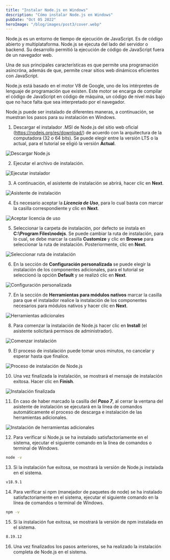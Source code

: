 ```yaml
---
title: "Instalar Node.js en Windows"
description: "Cómo instalar Node.js en Windows"
pubDate: "Oct 05 2022"
heroImage: "/blog/images/post3/cover.webp"
---
```


Node.js es un entorno de tiempo de ejecución de JavaScript. Es de código abierto y multiplataforma. Node.js se ejecuta del lado del servidor o backend. Su desarrollo permitió la ejecución de código de JavaScript fuera de un navegador web. 

Una de sus principales características es que permite una programación asincróna, además de que, permite crear sitios web dinámicos eficientes con JavaScript. 

Node.js está basado en el motor V8 de Google, uno de los intérpretes de lenguaje de programación que existen. Este motor se encarga de compilar el código de JavaScript en código de máquina, un código de nivel más bajo que no hace falta que sea interpretado por el navegador.

Node.js puede ser instalado de diferentes maneras, a continuación, se muestran los pasos para su instalación en Windows. 

1. Descargar el instalador .MSI de Node.js del sitio web oficial (https://nodejs.org/es/download/) de acuerdo con la arquitectura de la computadora (32 o 64 bits). Se puede elegir entre la versión LTS o la actual, para el tutorial se eligió la versión **Actual**.

![Descargar Node.js](/blog/images/post3/download.webp)

2. Ejecutar el archivo de instalación. 

![Ejecutar instalador](/blog/images/post3/installer.webp)

3. A continuación, el asistente de instalación se abrirá, hacer clic en **Next**.

![Asistente de instalación](/blog/images/post3/install.webp)

4. Es necesario aceptar la ***Licencia de Uso***, para lo cual basta con marcar la casilla correspondiente y clic en **Next**.

![Aceptar licencia de uso](/blog/images/post3/license.webp)

5. Seleccionar la carpeta de instalación, por defecto se instala en **C:\Program Files\nodejs**. Se puede cambiar la ruta de instalación, para lo cual, se debe marcar la casilla **Customize** y clic en **Browse** para seleccionar la ruta de instalación. Posteriormente, clic en **Next**.
   
![Seleccionar ruta de instalación](/blog/images/post3/path.webp)

6. En la sección de **Configuración personalizada** se puede elegir la instalación de los componentes adicionales, para el tutorial se seleccionó la opción **Default** y se realizó clic en **Next**.

![Configuración personalizada](/blog/images/post3/custom.webp)
   
7. En la sección de **Herramientas para módulos nativos** marcar la casilla para que el instalador realice la instalación de los componentes necesarios para módulos nativos y hacer clic en **Next**.
 
![Herramientas adicionales](/blog/images/post3/tools.webp)

8. Para comenzar la instalación de Node.js hacer clic en **Install** (el asistente solicitará permisos de administrador).

![Comenzar instalación](/blog/images/post3/begin-install.webp)

9. El proceso de instalación puede tomar unos minutos, no cancelar y esperar hasta que finalice. 

![Proceso de instalación de Node.js](/blog/images/post3/process-install.webp)

10.  Una vez finalizada la instalación, se mostrará el mensaje de instalación exitosa. Hacer clic en **Finish**.
  
![Instalación finalizada](/blog/images/post3/finish.webp)

11.  En caso de haber marcado la casilla del ***Paso 7***, al cerrar la ventana del asistente de instalación se ejecutará en la línea de comandos automáticamente el proceso de descarga e instalación de las herramientas adicionales. 

![Instalación de herramientas adicionales](/blog/images/post3/install-tools.webp)

12. Para verificar si Node.js se ha instalado satisfactoriamente en el sistema, ejecutar el siguiente comando en la línea de comandos o terminal de Windows. 

```bash
node -v
```

13. Si la instalación fue exitosa, se mostrará la versión de Node.js instalada en el sistema.
  
```bash
v18.9.1
```

14. Para verificar si npm (manejador de paquetes de node) se ha instalado satisfactoriamente en el sistema, ejecutar el siguiente comando en la línea de comandos o terminal de Windows. 

```bash
npm -v
```

15. Si la instalación fue exitosa, se mostrará la versión de npm instalada en el sistema.
  
```bash 
8.19.12
```

16. Una vez finalizados los pasos anteriores, se ha realizado la instalación completa de Node.js en el sistema. 